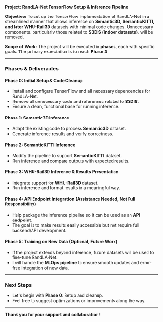 **Project: RandLA-Net TensorFlow Setup & Inference Pipeline**

**Objective:**
To set up the TensorFlow implementation of RandLA-Net in a streamlined manner that allows inference on **Semantic3D, SemanticKITTI, and later WHU-Rail3D** datasets with minimal code changes. Unnecessary components, particularly those related to **S3DIS (indoor datasets)**, will be removed.

**Scope of Work:**
The project will be executed in **phases**, each with specific goals. The primary expectation is to reach **Phase 3**

---

### **Phases & Deliverables**

#### **Phase 0: Initial Setup & Code Cleanup**

- Install and configure TensorFlow and all necessary dependencies for RandLA-Net.
- Remove all unnecessary code and references related to **S3DIS**.
- Ensure a clean, functional base for running inference.

#### **Phase 1: Semantic3D Inference**

- Adapt the existing code to process **Semantic3D** dataset.
- Generate inference results and verify correctness.

#### **Phase 2: SemanticKITTI Inference**

- Modify the pipeline to support **SemanticKITTI** dataset.
- Run inference and compare outputs with expected results.

#### **Phase 3: WHU-Rail3D Inference & Results Presentation**

- Integrate support for **WHU-Rail3D** dataset.
- Run inference and format results in a meaningful way.

#### **Phase 4: API Endpoint Integration (Assistance Needed, Not Full Responsibility)**

- Help package the inference pipeline so it can be used as an **API endpoint**.
- The goal is to make results easily accessible but not require full backend/API development.

#### **Phase 5: Training on New Data (Optional, Future Work)**

- If the project extends beyond inference, future datasets will be used to fine-tune RandLA-Net.
- I will handle the **MLOps pipeline** to ensure smooth updates and error-free integration of new data.

---
### **Next Steps**

- Let's begin with **Phase 0**: Setup and cleanup.
- Feel free to suggest optimizations or improvements along the way.

---

**Thank you for your support and collaboration!**



